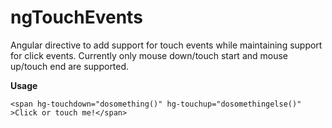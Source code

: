 # ngTouchEvents
Angular directive to add support for touch events while maintaining support for click events. Currently only mouse down/touch start and mouse up/touch end are supported.

**Usage**

`<span hg-touchdown="dosomething()" hg-touchup="dosomethingelse()" >Click or touch me!</span>`

